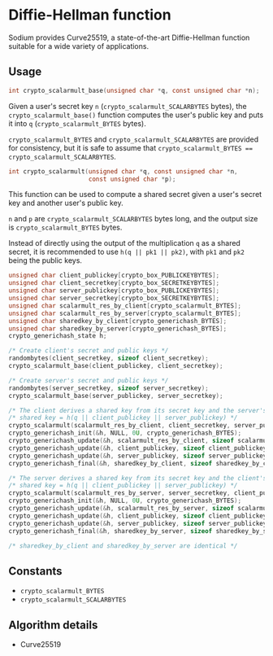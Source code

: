 # Diffie-Hellman function

Sodium provides Curve25519, a state-of-the-art Diffie-Hellman function suitable for a wide variety of applications.

## Usage

```c
int crypto_scalarmult_base(unsigned char *q, const unsigned char *n);
```

Given a user's secret key `n` (`crypto_scalarmult_SCALARBYTES` bytes), the `crypto_scalarmult_base()` function computes the user's public key and puts it into `q` (`crypto_scalarmult_BYTES` bytes).

`crypto_scalarmult_BYTES` and `crypto_scalarmult_SCALARBYTES` are provided for consistency, but it is safe to assume that `crypto_scalarmult_BYTES == crypto_scalarmult_SCALARBYTES`.

```c
int crypto_scalarmult(unsigned char *q, const unsigned char *n,
                      const unsigned char *p);
```
This function can be used to compute a shared secret given a user's secret key and another user's public key.

`n` and `p` are `crypto_scalarmult_SCALARBYTES` bytes long, and the output size is `crypto_scalarmult_BYTES` bytes.

Instead of directly using the output of the multiplication `q` as a shared secret, it is recommended to use `h(q || pk1 || pk2)`, with `pk1` and `pk2` being the public keys.

```c
unsigned char client_publickey[crypto_box_PUBLICKEYBYTES];
unsigned char client_secretkey[crypto_box_SECRETKEYBYTES];
unsigned char server_publickey[crypto_box_PUBLICKEYBYTES];
unsigned char server_secretkey[crypto_box_SECRETKEYBYTES];
unsigned char scalarmult_res_by_client[crypto_scalarmult_BYTES];
unsigned char scalarmult_res_by_server[crypto_scalarmult_BYTES];
unsigned char sharedkey_by_client[crypto_generichash_BYTES];
unsigned char sharedkey_by_server[crypto_generichash_BYTES];
crypto_generichash_state h;

/* Create client's secret and public keys */
randombytes(client_secretkey, sizeof client_secretkey);
crypto_scalarmult_base(client_publickey, client_secretkey);

/* Create server's secret and public keys */
randombytes(server_secretkey, sizeof server_secretkey);
crypto_scalarmult_base(server_publickey, server_secretkey);

/* The client derives a shared key from its secret key and the server's public key */
/* shared key = h(q || client_publickey || server_publickey) */
crypto_scalarmult(scalarmult_res_by_client, client_secretkey, server_publickey);
crypto_generichash_init(&h, NULL, 0U, crypto_generichash_BYTES);
crypto_generichash_update(&h, scalarmult_res_by_client, sizeof scalarmult_res_by_client);
crypto_generichash_update(&h, client_publickey, sizeof client_publickey);
crypto_generichash_update(&h, server_publickey, sizeof server_publickey);
crypto_generichash_final(&h, sharedkey_by_client, sizeof sharedkey_by_client);

/* The server derives a shared key from its secret key and the client's public key */
/* shared key = h(q || client_publickey || server_publickey) */
crypto_scalarmult(scalarmult_res_by_server, server_secretkey, client_publickey);
crypto_generichash_init(&h, NULL, 0U, crypto_generichash_BYTES);
crypto_generichash_update(&h, scalarmult_res_by_server, sizeof scalarmult_res_by_server);
crypto_generichash_update(&h, client_publickey, sizeof client_publickey);
crypto_generichash_update(&h, server_publickey, sizeof server_publickey);
crypto_generichash_final(&h, sharedkey_by_server, sizeof sharedkey_by_server);

/* sharedkey_by_client and sharedkey_by_server are identical */
```

## Constants

- `crypto_scalarmult_BYTES`
- `crypto_scalarmult_SCALARBYTES`

## Algorithm details

- Curve25519
